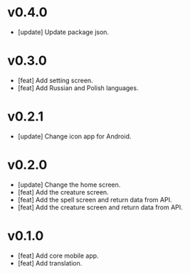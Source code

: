 # v0.4.0

- [update] Update package json.

# v0.3.0

- [feat] Add setting screen.
- [feat] Add Russian and Polish languages.

# v0.2.1

- [update] Change icon app for Android.

# v0.2.0

- [update] Change the home screen.
- [feat] Add the creature screen.
- [feat] Add the spell screen and return data from API.
- [feat] Add the creature screen and return data from API.

# v0.1.0

- [feat] Add core mobile app.
- [feat] Add translation.
